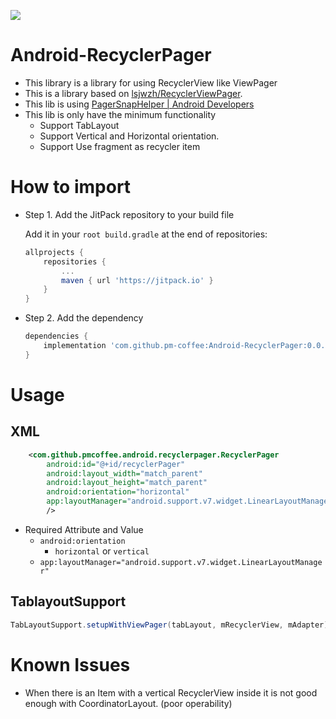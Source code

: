 [![](https://jitpack.io/v/pm-coffee/Android-RecyclerPager.svg)](https://jitpack.io/#pm-coffee/Android-RecyclerPager)


# Android-RecyclerPager

* This library is a library for using RecyclerView like ViewPager
* This is a library based on [lsjwzh/RecyclerViewPager](https://github.com/lsjwzh/RecyclerViewPager).
* This lib is using [PagerSnapHelper | Android Developers](https://developer.android.com/reference/android/support/v7/widget/PagerSnapHelper)
* This lib is only have the minimum functionality
    * Support TabLayout
    * Support Vertical and Horizontal orientation.
    * Support Use fragment as recycler item
    
# How to import

* Step 1. Add the JitPack repository to your build file
    
    Add it in your `root build.gradle` at the end of repositories:
    
    ```groovy
    allprojects {
        repositories {
            ...
            maven { url 'https://jitpack.io' }
        }
    }
    ```

* Step 2. Add the dependency

    ```groovy
    dependencies {
        implementation 'com.github.pm-coffee:Android-RecyclerPager:0.0.2'
    }
    ```

# Usage

## XML

```xml
    <com.github.pmcoffee.android.recyclerpager.RecyclerPager
        android:id="@+id/recyclerPager"
        android:layout_width="match_parent"
        android:layout_height="match_parent"
        android:orientation="horizontal"
        app:layoutManager="android.support.v7.widget.LinearLayoutManager"
        />
```

* Required Attribute and Value
   * `android:orientation `
      * `horizontal` or `vertical`
   * `app:layoutManager="android.support.v7.widget.LinearLayoutManager"`

## TablayoutSupport

```java
TabLayoutSupport.setupWithViewPager(tabLayout, mRecyclerView, mAdapter);
```


# Known Issues

* When there is an Item with a vertical RecyclerView inside it is not good enough with CoordinatorLayout. (poor operability)

